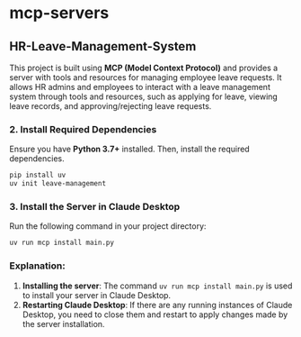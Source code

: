 # mcp-servers

## HR-Leave-Management-System

This project is built using **MCP (Model Context Protocol)** and provides a server with tools and resources for managing employee leave requests. It allows HR admins and employees to interact with a leave management system through tools and resources, such as applying for leave, viewing leave records, and approving/rejecting leave requests.

### 2. **Install Required Dependencies**
Ensure you have **Python 3.7+** installed. Then, install the required dependencies.
```bash
pip install uv
uv init leave-management
```

### 3. **Install the Server in Claude Desktop**
Run the following command in your project directory:
```bash
uv run mcp install main.py
```

### Explanation:
1. **Installing the server**: The command `uv run mcp install main.py` is used to install your server in Claude Desktop. 
2. **Restarting Claude Desktop**: If there are any running instances of Claude Desktop, you need to close them and restart to apply changes made by the server installation.

